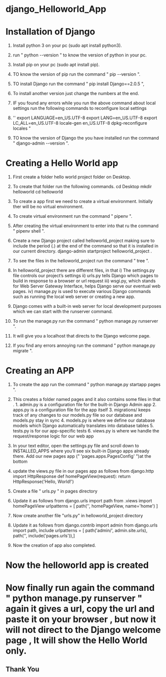 # django_Helloworld_App

# Installation of Django
1. Install python 3 on your pc (sudo apt install python3).
2. run  " python --version " to know the version of python in your pc.
3. Install pip on your pc (sudo apt install pip).
4. TO know the version of pip run the command " pip --version ".
5. TO install Django run the command " pip install Django==2.0.5 ",
6. To install another version just change the numbers at the end.
7. IF you found any errors while you run the above command about local settings run the following commands to reconfigure local settings
8. '' export LANGUAGE=en_US.UTF-8
      export LANG=en_US.UTF-8
      export LC_ALL=en_US.UTF-8
      locale-gen en_US.UTF-8
      dpkg-reconfigure locales   "
      
9. TO know the version of Django the you have installed run the command " django-admin --version ".



# Creating a Hello World app

1. First create a folder hello world project folder on Desktop.
2. To create that folder run the following commands.
        cd Desktop
        mkdir helloworld
        cd helloworld
        
3. To create a app first we need to create a virtual environment. Initially ther will be no virtual environment.
4. To create virtual environment run the command " pipenv ".
5. After creating the virtual environment to enter into that ru the command " pipenv shell ".
6. Create a new Django project called helloworld_project making sure to include the period (.) at the end of the command so that it is installed in our current directory.
            django-admin startproject helloworld_project .
7. To see the files in the helloworld_project run the command " tree ".
8. In helloworld_project there are different files, in that
    i) The settings.py file controls our project’s settings
    ii) urls.py tells Django which pages to build in response to a browser or url request
    iii)  wsgi.py, which stands for Web Server Gateway Interface, helps Django serve our eventual web pages.
    iv) manage.py is used to execute various Django commands such as running the local web server or creating a new app.
    
9. Django comes with a built-in web server for local development purposes which we can start with the runserver command.
10. To run the manage.py run the command " python manage.py runserver ".
11. It will give you a localhost that directs to the Django welcome page.
12. If you find any errors annoying run the command " python manage.py migrate ".



# Creating an APP

1. To create the app run the command " python manage.py startapp pages ".
2. This creates a folder named pages and it also contains some files in that .
        1. admin.py is a configuration file for the built-in Django Admin app
        2. apps.py is a configuration file for the app itself
        3. migrations/ keeps track of any changes to our models.py file so our database and models.py stay in sync
        4. models.py is where we define our database models which Django automatically translates into database tables
        5. tests.py is for our app-specific tests
        6. views.py is where we handle the request/response logic for our web app
        
3. In your text editor, open the settings.py file and scroll down to INSTALLED_APPS where you’ll see six built-in Django apps already there. Add our new pages app (" 'pages.apps.PagesConfig' ")at the bottom
4. update the views.py file in our pages app as follows
         from django.http import HttpResponse
         def homePageView(request):
                return HttpResponse('Hello, World!')
5. Create a file " urls.py " in pages directory
6. Update it as follows
      from django.urls import path
      from .views import homePageView
      urlpatterns = [ path('', homePageView, name='home') ]
7. Now create another file "urls.py" in helloworld_project directory
8. Update it as follows
      from django.contrib import admin
      from django.urls import path, include 
      urlpatterns = [ path('admin/', admin.site.urls), path('', include('pages.urls')),]
9. Now the creation of app also completed.


# Now the helloworld app is created

# Now finally run again the command " python manage.py runserver " again it gives a url, copy the url and paste it on your browser , but now it will not direct to the Django welcome page , It will show the Hello World only.



## Thank You


